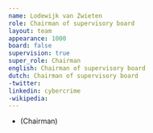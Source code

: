 ```yaml
---
name: Lodewijk van Zwieten
role: Chairman of supervisory board
layout: team
appearance: 1000
board: false
supervision: true
super_role: Chairman
english: Chairman of supervisory board
dutch: Chairman of supervisory board
-twitter: 
linkedin: cybercrime
-wikipedia: 
---
```

- [](https://www.linkedin.com/in/cybercrime/) (Chairman)
